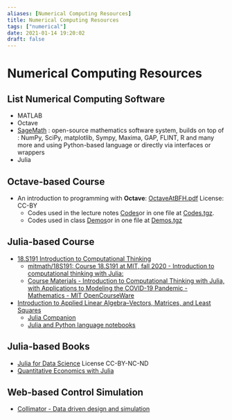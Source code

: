 ```yaml
---
aliases: [Numerical Computing Resources]
title: Numerical Computing Resources
tags: ["numerical"]
date: 2021-01-14 19:20:02
draft: false
---
```


# Numerical Computing Resources

## List Numerical Computing Software

- MATLAB
- Octave
- [SageMath](https://www.sagemath.org/) : open-source mathematics software system, builds on top of : NumPy, SciPy, matplotlib, Sympy, Maxima, GAP, FLINT, R and many more and using Python-based language or directly via interfaces or wrappers
- Julia

## Octave-based Course

- An introduction to programming with **Octave**: [OctaveAtBFH.pdf](https://web.sha1.bfh.science/Labs/PWF/Documentation/OctaveAtBFH.pdf) License: CC-BY
    - Codes used in the lecture notes [Codes](https://web.sha1.bfh.science/Labs/PWF/Codes)or in one file at [Codes.tgz](https://web.sha1.bfh.science/Labs/PWF/Codes.tgz).
    - Codes used in class [Demos](https://web.sha1.bfh.science/Labs/PWF/Demos)or in one file at [Demos.tgz](https://web.sha1.bfh.science/Labs/PWF/Demos.tgz)

## Julia-based Course

- [18.S191 Introduction to Computational Thinking](https://computationalthinking.mit.edu/Fall20/)
    - [mitmath/18S191: Course 18.S191 at MIT, fall 2020 - Introduction to computational thinking with Julia:](https://github.com/mitmath/18S191)
    - [Course Materials - Introduction to Computational Thinking with Julia, with Applications to Modeling the COVID-19 Pandemic - Mathematics - MIT OpenCourseWare](https://ocw.mit.edu/courses/mathematics/18-s190-introduction-to-computational-thinking-with-julia-with-applications-to-modeling-the-covid-19-pandemic-spring-2020/course-materials/)
- [Introduction to Applied Linear Algebra–Vectors, Matrices, and Least Squares](https://vmls-book.stanford.edu/)
    - [Julia Companion](https://vmls-book.stanford.edu/vmls-julia-companion.pdf)
    - [Julia and Python language notebooks](https://github.com/vbartle/VMLS-Companions)

## Julia-based Books

- [Julia for Data Science](https://www.david-anthoff.com/jl4ds/stable/) License CC-BY-NC-ND
- [Quantitative Economics with Julia](https://julia.quantecon.org/index_toc.html)

## Web-based Control Simulation

- [Collimator - Data driven design and simulation](https://www.collimator.ai/)
